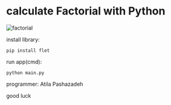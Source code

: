# calculate Factorial with Python

![factorial](https://waveep.com/wp-content/uploads/2023/10/Factorial-logo-slide.jpeg)

install library:
```
pip install flet
```

run app(cmd):
```
python main.py
```

programmer: Atila Pashazadeh

good luck
